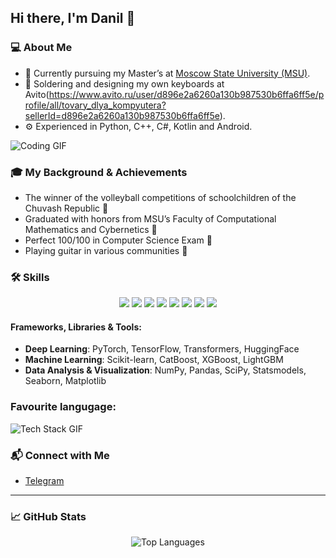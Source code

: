 ## Hi there, I'm Danil 👋

### 💻 About Me
- 🏫 Currently pursuing my Master’s at [Moscow State University (MSU)](https://cs.msu.ru/en).
- 🔬 Soldering and designing my own keyboards at Avito(https://www.avito.ru/user/d896e2a6260a130b987530b6ffa6ff5e/profile/all/tovary_dlya_kompyutera?sellerId=d896e2a6260a130b987530b6ffa6ff5e).
- ⚙️ Experienced in Python, C++, C#, Kotlin and Android.

![Coding GIF](https://media.giphy.com/media/QpVUMRUJGokfqXyfa1/giphy.gif)

### 🎓 My Background & Achievements
- The winner of the volleyball competitions of schoolchildren of the Chuvash Republic 🥇
- Graduated with honors from MSU’s Faculty of Computational Mathematics and Cybernetics 📜
- Perfect 100/100 in Computer Science Exam 💯
- Playing guitar in various communities 🎸

### 🛠️ Skills
<p align="center">
  <img src="https://img.shields.io/badge/-Python-3776AB?style=flat&logo=python&logoColor=white" />
  <img src="https://img.shields.io/badge/-C++-00599C?style=flat&logo=c%2B%2B&logoColor=white" />
  <img src="https://img.shields.io/badge/-C%23-239120?style=flat&logo=c-sharp&logoColor=white" />
  <img src="https://img.shields.io/badge/-Kotlin-7F52FF?style=flat&logo=kotlin&logoColor=white" />
  <img src="https://img.shields.io/badge/-PyTorch-EE4C2C?style=flat&logo=pytorch&logoColor=white" />
  <img src="https://img.shields.io/badge/-TensorFlow-FF6F00?style=flat&logo=tensorflow&logoColor=white" />
  <img src="https://img.shields.io/badge/-NumPy-013243?style=flat&logo=numpy&logoColor=white" />
  <img src="https://img.shields.io/badge/-Pandas-150458?style=flat&logo=pandas&logoColor=white" />
</p>

#### Frameworks, Libraries & Tools:
- **Deep Learning**: PyTorch, TensorFlow, Transformers, HuggingFace
- **Machine Learning**: Scikit-learn, CatBoost, XGBoost, LightGBM
- **Data Analysis & Visualization**: NumPy, Pandas, SciPy, Statsmodels, Seaborn, Matplotlib

### Favourite langugage:
![Tech Stack GIF](https://media.giphy.com/media/coxQHKASG60HrHtvkt/giphy.gif)

### 📬 Connect with Me
- [Telegram](https://t.me/fed_danya)

---

### 📈 GitHub Stats
<p align="center">
<!--   <img src="https://github-readme-stats.vercel.app/api?username=your_github_username&show_icons=true&theme=radical" alt="GitHub Stats"/> -->
  <img src="https://github-readme-stats.vercel.app/api/top-langs/?username=DSFed8889&layout=compact&theme=radical" alt="Top Languages"/>
</p>
